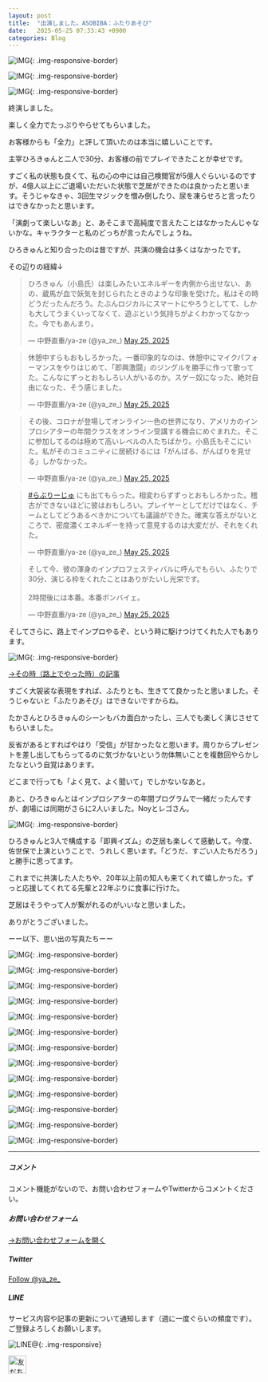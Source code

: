```yaml
---
layout: post
title:  "出演しました。ASOBIBA：ふたりあそび"
date:   2025-05-25 07:33:43 +0900
categories: Blog
---
```



![IMG]({{site.baseurl}}/img/2025/20250525_01.jpg){: .img-responsive-border}

![IMG]({{site.baseurl}}/img/2025/20250525_02.jpg){: .img-responsive-border}

![IMG]({{site.baseurl}}/img/2025/20250525_03.jpg){: .img-responsive-border}

終演しました。

楽しく全力でたっぷりやらせてもらいました。

お客様からも「全力」と評して頂いたのは本当に嬉しいことです。

主宰ひろきゅんと二人で30分、お客様の前でプレイできたことが幸せです。

すごく私の状態も良くて、私の心の中には自己検閲官が5億人ぐらいいるのですが、4億人以上にご退場いただいた状態で芝居ができたのは良かったと思います。そうじゃなきゃ、3回生マジックを憎み倒したり、尿を凍らせろと言ったりはできなかったと思います。

「演劇って楽しいなあ」と、あそこまで高純度で言えたことはなかったんじゃないかな。キャラクターと私のどっちが言ったんでしょうね。

ひろきゅんと知り合ったのは昔ですが、共演の機会は多くはなかったです。

その辺りの経緯↓

<blockquote class="twitter-tweet"><p lang="ja" dir="ltr">ひろきゅん（小島氏）は楽しみたいエネルギーを内側から出せない、あの、蔵馬が血で妖気を封じられたときのような印象を受けた。私はその時どうだったんだろう。たぶんロジカルにスマートにやろうとしてて、しかも大してうまくいってなくて、遊ぶという気持ちがよくわかってなかった。今でもあんまり。</p>&mdash; 中野直重/ya-ze (@ya_ze_) <a href="https://twitter.com/ya_ze_/status/1926438761115590856?ref_src=twsrc%5Etfw">May 25, 2025</a></blockquote> <script async src="https://platform.twitter.com/widgets.js" charset="utf-8"></script>

<blockquote class="twitter-tweet"><p lang="ja" dir="ltr">休憩中すらもおもしろかった。一番印象的なのは、休憩中にマイクパフォーマンスをやりはじめて、「即興激闘」のジングルを勝手に作って歌ってた。こんなにずっとおもしろい人がいるのか。スゲー奴になった、絶対自由になった、そう感じました。</p>&mdash; 中野直重/ya-ze (@ya_ze_) <a href="https://twitter.com/ya_ze_/status/1926439859259871254?ref_src=twsrc%5Etfw">May 25, 2025</a></blockquote> <script async src="https://platform.twitter.com/widgets.js" charset="utf-8"></script>

<blockquote class="twitter-tweet"><p lang="ja" dir="ltr">その後、コロナが登場してオンライン一色の世界になり、アメリカのインプロシアターの年間クラスをオンライン受講する機会にめぐまれた。そこに参加してるのは極めて高いレベルの人たちばかり。小島氏もそこにいた。私がそのコミュニティに居続けるには「がんばる、がんばりを見せる」しかなかった。</p>&mdash; 中野直重/ya-ze (@ya_ze_) <a href="https://twitter.com/ya_ze_/status/1926441552445874294?ref_src=twsrc%5Etfw">May 25, 2025</a></blockquote> <script async src="https://platform.twitter.com/widgets.js" charset="utf-8"></script>

<blockquote class="twitter-tweet"><p lang="ja" dir="ltr"><a href="https://twitter.com/hashtag/%E3%82%89%E3%81%B6%E3%82%8A%E3%83%BC%E3%81%98%E3%82%85?src=hash&amp;ref_src=twsrc%5Etfw">#らぶりーじゅ</a> にも出てもらった。相変わらずずっとおもしろかった。稽古ができないほどに彼はおもしろい。プレイヤーとしてだけではなく、チームとしてどうあるべきかについても議論ができた。確実な答えがないところで、密度濃くエネルギーを持って意見するのは大変だが、それをくれた。</p>&mdash; 中野直重/ya-ze (@ya_ze_) <a href="https://twitter.com/ya_ze_/status/1926443101373026688?ref_src=twsrc%5Etfw">May 25, 2025</a></blockquote> <script async src="https://platform.twitter.com/widgets.js" charset="utf-8"></script>

<blockquote class="twitter-tweet"><p lang="ja" dir="ltr">そして今、彼の渾身のインプロフェスティバルに呼んでもらい、ふたりで30分、演じる枠をくれたことはありがたいし光栄です。<br><br>2時間後には本番。本番ボンバイェ。</p>&mdash; 中野直重/ya-ze (@ya_ze_) <a href="https://twitter.com/ya_ze_/status/1926443662256333262?ref_src=twsrc%5Etfw">May 25, 2025</a></blockquote> <script async src="https://platform.twitter.com/widgets.js" charset="utf-8"></script>


そしてさらに、路上でインプロやるぞ、という時に駆けつけてくれた人でもあります。

![IMG]({{site.baseurl}}/img/20190503_07.JPG){: .img-responsive-border}


[→その時（路上でやった時）の記事](https://naoshigenakanoyaze.github.io/blog/2025/05/09/Futariasobi/)

すごく大袈裟な表現をすれば、ふたりとも、生きてて良かったと思いました。そうじゃないと「ふたりあそび」はできないですからね。

たかさんとひろきゅんのシーンもバカ面白かったし、三人でも楽しく演じさせてもらいました。

反省があるとすればやはり「受信」が甘かったなと思います。周りからプレゼントを差し出してもらってるのに気づかないという勿体無いことを複数回やらかしたなという自覚はあります。

どこまで行っても「よく見て、よく聞いて」でしかないなあと。

あと、ひろきゅんとはインプロシアターの年間プログラムで一緒だったんですが、劇場には同期がさらに2人いました。Noyとレゴさん。

![IMG]({{site.baseurl}}/img/2025/20250525_17.jpg){: .img-responsive-border}

ひろきゅんと3人で構成する「即興イズム」の芝居も楽しくて感動して。今度、佐世保で上演ということで、うれしく思います。「どうだ、すごい人たちだろう」と勝手に思ってます。

これまでに共演した人たちや、20年以上前の知人も来てくれて嬉しかった。ずっと応援してくれてる先輩と22年ぶりに食事に行けた。

芝居はそうやって人が繋がれるのがいいなと思いました。

ありがとうございました。


ーー以下、思い出の写真たちーー


![IMG]({{site.baseurl}}/img/2025/20250525_04.jpg){: .img-responsive-border}

![IMG]({{site.baseurl}}/img/2025/20250525_05.jpg){: .img-responsive-border}

![IMG]({{site.baseurl}}/img/2025/20250525_06.jpg){: .img-responsive-border}

![IMG]({{site.baseurl}}/img/2025/20250525_07.jpg){: .img-responsive-border}

![IMG]({{site.baseurl}}/img/2025/20250525_08.jpg){: .img-responsive-border}

![IMG]({{site.baseurl}}/img/2025/20250525_09.jpg){: .img-responsive-border}

![IMG]({{site.baseurl}}/img/2025/20250525_10.jpg){: .img-responsive-border}

![IMG]({{site.baseurl}}/img/2025/20250525_11.jpg){: .img-responsive-border}

![IMG]({{site.baseurl}}/img/2025/20250525_12.jpg){: .img-responsive-border}

![IMG]({{site.baseurl}}/img/2025/20250525_13.jpg){: .img-responsive-border}

![IMG]({{site.baseurl}}/img/2025/20250525_14.jpg){: .img-responsive-border}

![IMG]({{site.baseurl}}/img/2025/20250525_15.jpg){: .img-responsive-border}

![IMG]({{site.baseurl}}/img/2025/20250525_16.jpg){: .img-responsive-border}


---
##### コメント
コメント機能がないので、お問い合わせフォームやTwitterからコメントください。

##### お問い合わせフォーム
[→お問い合わせフォームを開く]({{site.baseurl}}/docs/contact/)

##### Twitter

<a href="https://twitter.com/ya_ze_?ref_src=twsrc%5Etfw" class="twitter-follow-button" data-show-count="false">Follow @ya_ze_</a><script async src="https://platform.twitter.com/widgets.js" charset="utf-8"></script>


##### LINE

サービス内容や記事の更新について通知します（週に一度ぐらいの頻度です）。
ご登録よろしくお願いします。

![LINE@]({{site.baseurl}}/img/lineat.png){: .img-responsive}

<a href="https://line.me/R/ti/p/%40tqt3140x"><img height="36" border="0" alt="友だち追加" src="https://scdn.line-apps.com/n/line_add_friends/btn/ja.png"></a>

